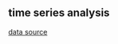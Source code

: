 ## time series analysis

[data source](https://www.kaggle.com/datasets/varsharam/walmart-sales-dataset-of-45stores/data?select=walmart-sales-dataset-of-45stores.csv)
